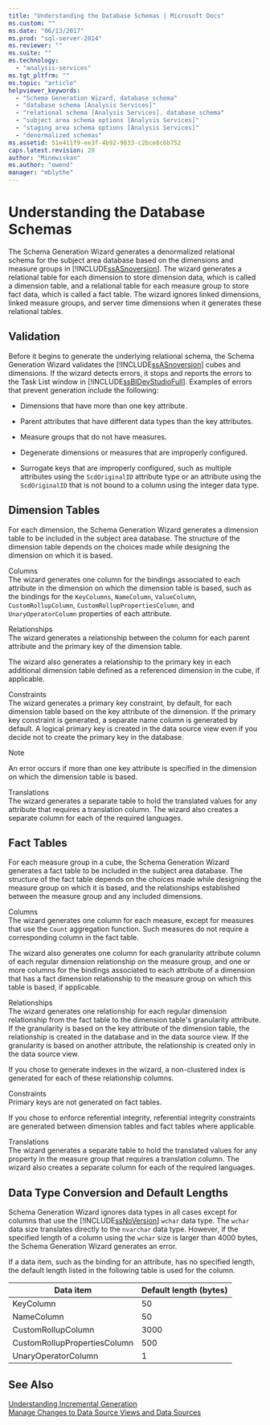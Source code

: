 ```yaml
---
title: "Understanding the Database Schemas | Microsoft Docs"
ms.custom: ""
ms.date: "06/13/2017"
ms.prod: "sql-server-2014"
ms.reviewer: ""
ms.suite: ""
ms.technology: 
  - "analysis-services"
ms.tgt_pltfrm: ""
ms.topic: "article"
helpviewer_keywords: 
  - "Schema Generation Wizard, database schema"
  - "database schema [Analysis Services]"
  - "relational schema [Analysis Services], database schema"
  - "subject area schema options [Analysis Services]"
  - "staging area schema options [Analysis Services]"
  - "denormalized schemas"
ms.assetid: 51e411f9-ee3f-4b92-9833-c2bce8c6b752
caps.latest.revision: 28
author: "Minewiskan"
ms.author: "owend"
manager: "mblythe"
---
```

# Understanding the Database Schemas
  The Schema Generation Wizard generates a denormalized relational schema for the subject area database based on the dimensions and measure groups in [!INCLUDE[ssASnoversion](../../includes/ssasnoversion-md.md)]. The wizard generates a relational table for each dimension to store dimension data, which is called a dimension table, and a relational table for each measure group to store fact data, which is called a fact table. The wizard ignores linked dimensions, linked measure groups, and server time dimensions when it generates these relational tables.  
  
## Validation  
 Before it begins to generate the underlying relational schema, the Schema Generation Wizard validates the [!INCLUDE[ssASnoversion](../../includes/ssasnoversion-md.md)] cubes and dimensions. If the wizard detects errors, it stops and reports the errors to the Task List window in [!INCLUDE[ssBIDevStudioFull](../../includes/ssbidevstudiofull-md.md)]. Examples of errors that prevent generation include the following:  
  
-   Dimensions that have more than one key attribute.  
  
-   Parent attributes that have different data types than the key attributes.  
  
-   Measure groups that do not have measures.  
  
-   Degenerate dimensions or measures that are improperly configured.  
  
-   Surrogate keys that are improperly configured, such as multiple attributes using the `ScdOriginalID` attribute type or an attribute using the `ScdOriginalID` that is not bound to a column using the integer data type.  
  
## Dimension Tables  
 For each dimension, the Schema Generation Wizard generates a dimension table to be included in the subject area database. The structure of the dimension table depends on the choices made while designing the dimension on which it is based.  
  
 Columns  
 The wizard generates one column for the bindings associated to each attribute in the dimension on which the dimension table is based, such as the bindings for the `KeyColumns`, `NameColumn`, `ValueColumn`, `CustomRollupColumn`, `CustomRollupPropertiesColumn`, and `UnaryOperatorColumn` properties of each attribute.  
  
 Relationships  
 The wizard generates a relationship between the column for each parent attribute and the primary key of the dimension table.  
  
 The wizard also generates a relationship to the primary key in each additional dimension table defined as a referenced dimension in the cube, if applicable.  
  
 Constraints  
 The wizard generates a primary key constraint, by default, for each dimension table based on the key attribute of the dimension. If the primary key constraint is generated, a separate name column is generated by default. A logical primary key is created in the data source view even if you decide not to create the primary key in the database.  
  
> [!NOTE]  
>  An error occurs if more than one key attribute is specified in the dimension on which the dimension table is based.  
  
 Translations  
 The wizard generates a separate table to hold the translated values for any attribute that requires a translation column. The wizard also creates a separate column for each of the required languages.  
  
## Fact Tables  
 For each measure group in a cube, the Schema Generation Wizard generates a fact table to be included in the subject area database. The structure of the fact table depends on the choices made while designing the measure group on which it is based, and the relationships established between the measure group and any included dimensions.  
  
 Columns  
 The wizard generates one column for each measure, except for measures that use the `Count` aggregation function. Such measures do not require a corresponding column in the fact table.  
  
 The wizard also generates one column for each granularity attribute column of each regular dimension relationship on the measure group, and one or more columns for the bindings associated to each attribute of a dimension that has a fact dimension relationship to the measure group on which this table is based, if applicable.  
  
 Relationships  
 The wizard generates one relationship for each regular dimension relationship from the fact table to the dimension table's granularity attribute. If the granularity is based on the key attribute of the dimension table, the relationship is created in the database and in the data source view. If the granularity is based on another attribute, the relationship is created only in the data source view.  
  
 If you chose to generate indexes in the wizard, a non-clustered index is generated for each of these relationship columns.  
  
 Constraints  
 Primary keys are not generated on fact tables.  
  
 If you chose to enforce referential integrity, referential integrity constraints are generated between dimension tables and fact tables where applicable.  
  
 Translations  
 The wizard generates a separate table to hold the translated values for any property in the measure group that requires a translation column. The wizard also creates a separate column for each of the required languages.  
  
## Data Type Conversion and Default Lengths  
 Schema Generation Wizard ignores data types in all cases except for columns that use the [!INCLUDE[ssNoVersion](../../includes/ssnoversion-md.md)] `wchar` data type. The `wchar` data size translates directly to the `nvarchar` data type. However, if the specified length of a column using the `wchar` size is larger than 4000 bytes, the Schema Generation Wizard generates an error.  
  
 If a data item, such as the binding for an attribute, has no specified length, the default length listed in the following table is used for the column.  
  
|Data item|Default length (bytes)|  
|---------------|------------------------------|  
|KeyColumn|50|  
|NameColumn|50|  
|CustomRollupColumn|3000|  
|CustomRollupPropertiesColumn|500|  
|UnaryOperatorColumn|1|  
  
## See Also  
 [Understanding Incremental Generation](understanding-incremental-generation.md)   
 [Manage Changes to Data Source Views and Data Sources](manage-changes-to-data-source-views-and-data-sources.md)  
  
  